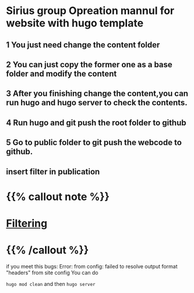 # Sirius group Opreation mannul for website with hugo template

## 1 You just need change the content folder

## 2 You can just copy the former one as a base folder and modify the content

## 3 After you finishing change the content,you can run hugo and hugo server to check the contents.

## 4 Run hugo and git push the root folder to github
## 5 Go to public folder to git push the webcode to github.

## insert filter in publication 
# {{% callout note %}}
# [Filtering](./publication/)
# {{% /callout %}}
if you meet this bugs: Error: from config: failed to resolve output format "headers" from site config
You can do 

`hugo mod clean` and then `hugo server`